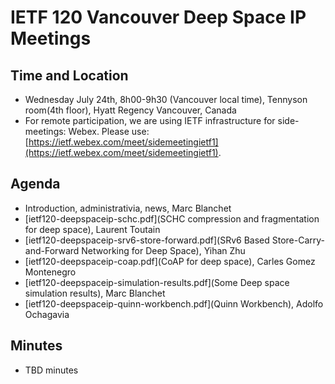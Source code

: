 # IETF 120 Vancouver Deep Space IP Meetings

## Time and Location
- Wednesday July 24th, 8h00-9h30 (Vancouver local time), Tennyson room(4th floor), Hyatt Regency Vancouver, Canada
- For remote participation, we are using IETF infrastructure for side-meetings: Webex. Please use: [https://ietf.webex.com/meet/sidemeetingietf1](https://ietf.webex.com/meet/sidemeetingietf1).

## Agenda
- Introduction, administrativia, news, Marc Blanchet
- [ietf120-deepspaceip-schc.pdf](SCHC compression and fragmentation for deep space), Laurent Toutain
- [ietf120-deepspaceip-srv6-store-forward.pdf](SRv6 Based Store-Carry-and-Forward Networking for Deep Space), Yihan Zhu
- [ietf120-deepspaceip-coap.pdf](CoAP for deep space), Carles Gomez Montenegro
- [ietf120-deepspaceip-simulation-results.pdf](Some Deep space simulation results), Marc Blanchet
- [ietf120-deepspaceip-quinn-workbench.pdf](Quinn Workbench), Adolfo Ochagavia

## Minutes
- TBD minutes
